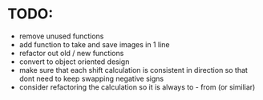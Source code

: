 # TODO:

- remove unused functions
- add function to take and save images in 1 line
- refactor out old / new functions
- convert to object oriented design
- make sure that each shift calculation is consistent in direction so that dont need to keep swapping negative signs
- consider refactoring the calculation so it is always to - from (or similiar)
